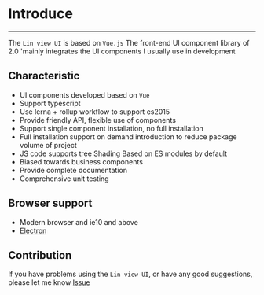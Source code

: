 # Introduce

---

The `Lin view UI` is based on `Vue.js` The front-end UI component library of 2.0 'mainly integrates the UI components I usually use in development

## Characteristic

- UI components developed based on `Vue`
- Support typescript
- Use lerna + rollup workflow to support es2015
- Provide friendly API, flexible use of components
- Support single component installation, no full installation
- Full installation support on demand introduction to reduce package volume of project
- JS code supports tree Shading Based on ES modules by default
- Biased towards business components
- Provide complete documentation
- Comprehensive unit testing

## Browser support

- Modern browser and ie10 and above
- [Electron](http://electron.atom.io/)

## Contribution

If you have problems using the `Lin view UI`, or have any good suggestions, please let me know [Issue](https://github.com/c10342/lin-view-ui/issues)
